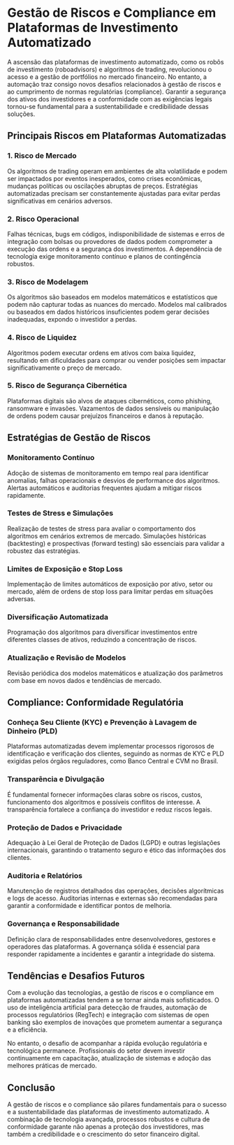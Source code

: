 # Gestão de Riscos e Compliance em Plataformas de Investimento Automatizado

A ascensão das plataformas de investimento automatizado, como os robôs de investimento (roboadvisors) e algoritmos de trading, revolucionou o acesso e a gestão de portfólios no mercado financeiro. No entanto, a automação traz consigo novos desafios relacionados à gestão de riscos e ao cumprimento de normas regulatórias (compliance). Garantir a segurança dos ativos dos investidores e a conformidade com as exigências legais tornou-se fundamental para a sustentabilidade e credibilidade dessas soluções.

## Principais Riscos em Plataformas Automatizadas

### 1. Risco de Mercado
Os algoritmos de trading operam em ambientes de alta volatilidade e podem ser impactados por eventos inesperados, como crises econômicas, mudanças políticas ou oscilações abruptas de preços. Estratégias automatizadas precisam ser constantemente ajustadas para evitar perdas significativas em cenários adversos.

### 2. Risco Operacional
Falhas técnicas, bugs em códigos, indisponibilidade de sistemas e erros de integração com bolsas ou provedores de dados podem comprometer a execução das ordens e a segurança dos investimentos. A dependência de tecnologia exige monitoramento contínuo e planos de contingência robustos.

### 3. Risco de Modelagem
Os algoritmos são baseados em modelos matemáticos e estatísticos que podem não capturar todas as nuances do mercado. Modelos mal calibrados ou baseados em dados históricos insuficientes podem gerar decisões inadequadas, expondo o investidor a perdas.

### 4. Risco de Liquidez
Algoritmos podem executar ordens em ativos com baixa liquidez, resultando em dificuldades para comprar ou vender posições sem impactar significativamente o preço de mercado.

### 5. Risco de Segurança Cibernética
Plataformas digitais são alvos de ataques cibernéticos, como phishing, ransomware e invasões. Vazamentos de dados sensíveis ou manipulação de ordens podem causar prejuízos financeiros e danos à reputação.

## Estratégias de Gestão de Riscos

### Monitoramento Contínuo
Adoção de sistemas de monitoramento em tempo real para identificar anomalias, falhas operacionais e desvios de performance dos algoritmos. Alertas automáticos e auditorias frequentes ajudam a mitigar riscos rapidamente.

### Testes de Stress e Simulações
Realização de testes de stress para avaliar o comportamento dos algoritmos em cenários extremos de mercado. Simulações históricas (backtesting) e prospectivas (forward testing) são essenciais para validar a robustez das estratégias.

### Limites de Exposição e Stop Loss
Implementação de limites automáticos de exposição por ativo, setor ou mercado, além de ordens de stop loss para limitar perdas em situações adversas.

### Diversificação Automatizada
Programação dos algoritmos para diversificar investimentos entre diferentes classes de ativos, reduzindo a concentração de riscos.

### Atualização e Revisão de Modelos
Revisão periódica dos modelos matemáticos e atualização dos parâmetros com base em novos dados e tendências de mercado.

## Compliance: Conformidade Regulatória

### Conheça Seu Cliente (KYC) e Prevenção à Lavagem de Dinheiro (PLD)
Plataformas automatizadas devem implementar processos rigorosos de identificação e verificação dos clientes, seguindo as normas de KYC e PLD exigidas pelos órgãos reguladores, como Banco Central e CVM no Brasil.

### Transparência e Divulgação
É fundamental fornecer informações claras sobre os riscos, custos, funcionamento dos algoritmos e possíveis conflitos de interesse. A transparência fortalece a confiança do investidor e reduz riscos legais.

### Proteção de Dados e Privacidade
Adequação à Lei Geral de Proteção de Dados (LGPD) e outras legislações internacionais, garantindo o tratamento seguro e ético das informações dos clientes.

### Auditoria e Relatórios
Manutenção de registros detalhados das operações, decisões algorítmicas e logs de acesso. Auditorias internas e externas são recomendadas para garantir a conformidade e identificar pontos de melhoria.

### Governança e Responsabilidade
Definição clara de responsabilidades entre desenvolvedores, gestores e operadores das plataformas. A governança sólida é essencial para responder rapidamente a incidentes e garantir a integridade do sistema.

## Tendências e Desafios Futuros

Com a evolução das tecnologias, a gestão de riscos e o compliance em plataformas automatizadas tendem a se tornar ainda mais sofisticados. O uso de inteligência artificial para detecção de fraudes, automação de processos regulatórios (RegTech) e integração com sistemas de open banking são exemplos de inovações que prometem aumentar a segurança e a eficiência.

No entanto, o desafio de acompanhar a rápida evolução regulatória e tecnológica permanece. Profissionais do setor devem investir continuamente em capacitação, atualização de sistemas e adoção das melhores práticas de mercado.

## Conclusão

A gestão de riscos e o compliance são pilares fundamentais para o sucesso e a sustentabilidade das plataformas de investimento automatizado. A combinação de tecnologia avançada, processos robustos e cultura de conformidade garante não apenas a proteção dos investidores, mas também a credibilidade e o crescimento do setor financeiro digital.